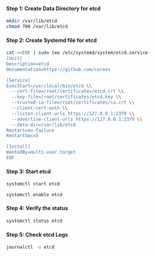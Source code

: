 
#### Step 1: Create Data Directory for etcd

```sh
mkdir /var/lib/etcd
chmod 700 /var/lib/etcd
```

#### Step 2: Create Systemd file for etcd
```sh
cat <<EOF | sudo tee /etc/systemd/system/etcd.service
[Unit]
Description=etcd
Documentation=https://github.com/coreos

[Service]
ExecStart=/usr/local/bin/etcd \\
  --cert-file=/root/certificates/etcd.crt \\
  --key-file=/root/certificates/etcd.key \\
  --trusted-ca-file=/root/certificates/ca.crt \\
  --client-cert-auth \\
  --listen-client-urls https://127.0.0.1:2379 \\
  --advertise-client-urls https://127.0.0.1:2379 \\
  --data-dir=/var/lib/etcd
Restart=on-failure
RestartSec=5

[Install]
WantedBy=multi-user.target
EOF
```
#### Step 3: Start etcd
```sh
systemctl start etcd

systemctl enable etcd
```
#### Step 4: Verify the status
```sh
systemctl status etcd
```

#### Step 5: Check etcd Logs
```sh
journalctl -u etcd
```
